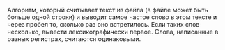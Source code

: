 Алгоритм, который считывает текст из файла (в файле может быть больше одной строки) и выводит самое частое слово в этом тексте и через пробел то, сколько раз оно встретилось. Если таких слов несколько, вывести лексикографически первое. Слова, написанные в разных регистрах, считаются одинаковыми.
